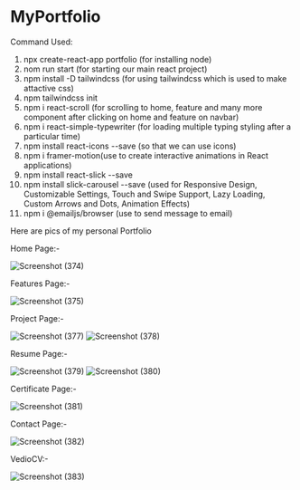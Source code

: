 # MyPortfolio

Command Used:
1. npx create-react-app portfolio (for installing node)
2. nom run start (for starting our main react project)
3. npm install -D tailwindcss (for using tailwindcss which is used to make attactive css)
4. npm tailwindcss init
5. npm i react-scroll (for scrolling to home, feature and many more component after clicking on home and feature on navbar)
6. npm i react-simple-typewriter (for loading multiple typing styling after a particular time)
7. npm install react-icons --save (so that we can use icons)
8. npm i framer-motion(use to create interactive animations in React applications)
9. npm install react-slick --save
10. npm install slick-carousel --save (used for Responsive Design, Customizable Settings, Touch and Swipe Support, Lazy Loading, Custom Arrows and Dots, Animation Effects)
11. npm i @emailjs/browser (use to send message to email)

Here are pics of my personal Portfolio

Home Page:-

![Screenshot (374)](https://github.com/RahulBhola/MyPortfolio/assets/104344946/b7b7b24e-d2cc-479a-9701-94c5d8f49437)

Features Page:-

![Screenshot (375)](https://github.com/RahulBhola/MyPortfolio/assets/104344946/cde4bcb4-c2da-4afd-bc18-1a3683d5b135)

Project Page:-

![Screenshot (377)](https://github.com/RahulBhola/MyPortfolio/assets/104344946/a753c288-2e0a-4119-b5bf-c2a445d9bb32)
![Screenshot (378)](https://github.com/RahulBhola/MyPortfolio/assets/104344946/ae0f1625-edc7-433c-9c86-a216eb836013)

Resume Page:-

![Screenshot (379)](https://github.com/RahulBhola/MyPortfolio/assets/104344946/27a55912-b61a-4d59-a9e5-de6c4aa9673b)
![Screenshot (380)](https://github.com/RahulBhola/MyPortfolio/assets/104344946/4da60b29-2789-4861-a060-40f8d1a632f6)

Certificate Page:-

![Screenshot (381)](https://github.com/RahulBhola/MyPortfolio/assets/104344946/891c2472-a0c3-4311-a213-e448ed54ac68)

Contact Page:-

![Screenshot (382)](https://github.com/RahulBhola/MyPortfolio/assets/104344946/e9a167d6-6450-4241-bdde-a02e78c501dd)

VedioCV:- 

![Screenshot (383)](https://github.com/RahulBhola/MyPortfolio/assets/104344946/e6d12e7a-07b2-4984-bae0-da705791dbf3)
